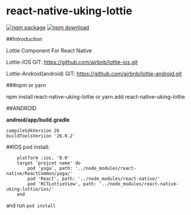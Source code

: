 # react-native-uking-lottie

[![npm package](https://badge.fury.io/js/react-native-uking-lottie.svg)](https://www.npmjs.com/package/react-native-uking-lottie)
[![npm download](https://img.shields.io/npm/dm/react-native-uking-lottie.svg?style=flat-square)](https://www.npmjs.com/package/react-native-uking-lottie)

##Introduction

Lottie Component For React Native

Lottie-IOS GIT: https://github.com/airbnb/lottie-ios.git

Lottie-Android(android) GIT: https://github.com/airbnb/lottie-android.git


###npm or yarn 

npm install react-native-uking-lottie  or yarn add react-native-uking-lottie

##ANDROID

   **android/app/build.gradle**
    
    compileSdkVersion 26
    buildToolsVersion '26.0.2'

##IOS
pod install:

```
    platform :ios, '8.0'
    target 'projcet name' do
        pod 'yoga', path: '../node_modules/react-native/ReactCommon/yoga/'    
        pod 'React', path: '../node_modules/react-native/'    
        pod 'RCTLottieView', path: '../node_modules/react-native-uking-lottie/ios/'   
    end
```
and run  `pod install`


